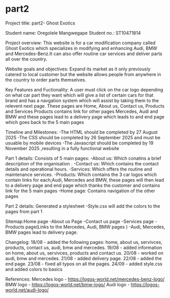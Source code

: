 # part2
Project title: part2- Ghost Exotics

Student name: Oregolele Mangwegape
Student no.: ST10471814

Project overview: This website is for a car modification company called Ghost Exotics which specializes in modifying and enhancing Audi, BMW and Mercedes-Benz.It can also offer routine car services and deliver parts all over the country.

Website goals and objectives: Expand its market as it only previously catered to local customer but the website allows people from anywhere in the country to order parts themselves.

Key Features and Fuctionality: A user must click on the car logo depending on what car part they want which will give a list of certain cars for that brand and has a navgation system which will assist by taking them to the relevent next page. These pages are Home, About us, Contact us, Products and Services
Products contains link for other pages Mercedes, Audi and BMW and these pages lead to a delivery page which leads to and end page which goes back to the 5 main pages

Timeline and Milestones:
-The HTML should be completed by 27 August 2025
-The CSS should be completed by 26 September 2025 and must be usuable by mobile devices
-The Javascript should be completed by 19 November 2025 ,resulting in a fully functional website


Part 1 details: Consists of 5 main pages: 
-About us: Which conatins a brief description of the organisation .
-Contact us: Which contains the contact details and operational hours.
-Services: Which offers the routine and maintenance services.
-Products: Which contains the 3 car logos which contain links for each;Audi, Mercedes and BMW, these pages will then lead to a delivery page and end page which thanks the customer and contains link for the 5 main pages
-Home page: Contains navigation of the other pages

Part 2 details: Generated a stylesheet
-Style.css will add the colors to the pages from part 1


Sitemap:Home page
-About us Page
-Contact us page
-Services page
-Products page(Links to the Mercedes, Audi, BMW pages )
-Audi, Mercedes, BMW pages lead to delivery page.

Changelog:
18/08 - added the following pages: home, about us, servivces, products, contact us, audi, bmw and mercedes.
19/08 - added information on home, about us, servivces, products and contact us.
20/08 - worked on audi, bmw and mercedes.
21/08 - added delivery page.
22/08 - added the end page.
23/08 - fixed all typos on all the pages.
24/09 - added style.css and added colors to basics

References:
Mercedes logo - https://logos-world.net/mercedes-benz-logo/
BMW logo - https://logos-world.net/bmw-logo/
Audi logo - https://logos-world.net/audi-logo/


